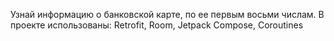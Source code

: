 Узнай информацию о банковской карте, по ее первым восьми числам.
В проекте использованы: Retrofit, Room, Jetpack Compose, Coroutines
